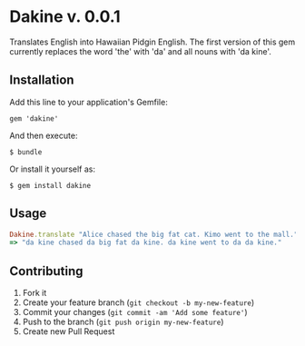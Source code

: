 # Dakine v. 0.0.1

Translates English into Hawaiian Pidgin English. The first version of this gem currently replaces the word 'the' with 'da' and all nouns with 'da kine'.

## Installation

Add this line to your application's Gemfile:

    gem 'dakine'

And then execute:

    $ bundle

Or install it yourself as:

    $ gem install dakine

## Usage

```ruby
Dakine.translate "Alice chased the big fat cat. Kimo went to the mall."
=> "da kine chased da big fat da kine. da kine went to da da kine."
```

## Contributing

1. Fork it
2. Create your feature branch (`git checkout -b my-new-feature`)
3. Commit your changes (`git commit -am 'Add some feature'`)
4. Push to the branch (`git push origin my-new-feature`)
5. Create new Pull Request
